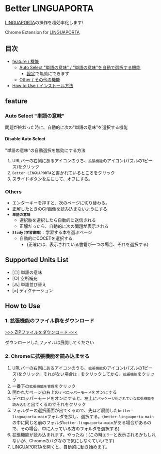 # Better LINGUAPORTA
[LINGUAPORTA](https://w5.linguaporta.jp/user/seibido/index.php)の操作を超効率化します!

Chrome Extension for [LINGUAPORTA](https://w5.linguaporta.jp/user/seibido/index.php)

## 目次
- [feature / 機能](#feature)
    - [Auto Select "単語の意味" / "単語の意味"を自動で選択する機能](#auto-select-単語の意味)
        - [設定](#disable-auto-select)で無効にできます
    - [Other / その他の機能](#others)
- [How to Use / インストール方法](#how-to-use)

## feature
### Auto Select "単語の意味"
問題が終わった時に、自動的に次の"単語の意味"を選択する機能

#### Disable Auto Select
"単語の意味"の自動選択を無効にする方法
1. URLバーの右側にあるアイコンのうち、`拡張機能`のアイコン(パズルの1ピース)をクリック
1. `Better LINGUAPORTA`と書かれているところをクリック
1. スライドボタンを左にして、オフにする。

### Others
- エンターキーを押すと、次のページに切り替わる。
- 正解したときのGif画像を読み込まないようにする
- **`単語の意味`**
    - 選択肢を選択したら自動的に送信される
    - 正解だったら、自動的に次の問題が表示される
- **`Study(学習書籍)`** : 学習する本を選ぶページ
    - 自動的にCOCETを選択する
        - (正確には、表示されている書籍が一つの場合、それを選択する)


## Supported Units List
- [◎] 単語の意味
- [○] 空所補充
- [△] 単語並び替え
- [×] ディクテーション

## How to Use
### 1. 拡張機能のファイル群をダウンロード
[>>> ZIPファイルをダウンロード <<<](https://github.com/cykps/better-linguaporta/archive/refs/heads/main.zip)

ダウンロードしたファイルは展開してください

### 2. Chromeに拡張機能を読み込ませる
1. URLバーの右側にあるアイコンのうち、`拡張機能`のアイコン(パズルの1ピース)をクリック、それがない場合は`︙`をクリックしてから、`拡張機能`をクリック
1. 一番下の`拡張機能を管理`をクリック
1. 開かれたページの右上の`デベロッパーモード`をオンにする
1. デベロッパーモードをオンにすると、左上に`パッケージ化されていな拡張機能を読み込む`と出てくるのでそれをクリック
1. フォルダーの選択画面が出てくるので、先ほど展開した`better-linguaporta-main`フォルダを探し、選択する。(`better-linguaporta-main`の中に同じ名前のフォルダ`better-linguaporta-main`がある場合があるので、その場合、中に入っている方のフォルダを選択する)
1. 拡張機能が読み込まれます。やったね！(この時`エラー`と表示されるかもしれないが、Chromeのバグなので気にしなくていいです)
1. [LINGUAPORTA](https://w5.linguaporta.jp/user/seibido/index.php)を開くと、自動的に動き始めます。

